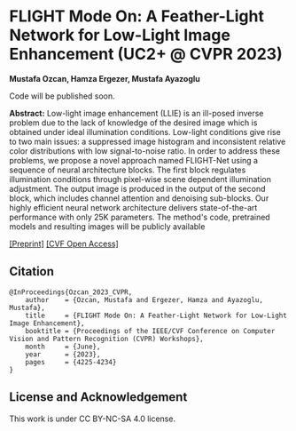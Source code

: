 # FLIGHT Mode On: A Feather-Light Network for Low-Light Image Enhancement (UC2+ @ CVPR 2023)

**Mustafa Ozcan, Hamza Ergezer, Mustafa Ayazoglu**

Code will be published soon.

**Abstract:** 
Low-light image enhancement (LLIE) is an ill-posed inverse problem due to the lack of knowledge of the desired image which is obtained under ideal illumination conditions. Low-light conditions give rise to two main issues: a suppressed image histogram and inconsistent relative color distributions with low signal-to-noise ratio. In order to address these problems, we propose a novel approach named FLIGHT-Net using a sequence of neural architecture blocks. The first block regulates illumination conditions through pixel-wise scene dependent illumination adjustment. The output image is produced in the output of the second block, which includes channel attention and denoising sub-blocks. Our highly efficient neural network architecture delivers state-of-the-art performance with only 25K parameters. The method's code, pretrained models and resulting images will be publicly available


[\[Preprint\]](https://arxiv.org/abs/2305.10889)
 [\[CVF Open Access\]](https://openaccess.thecvf.com/content/CVPR2023W/UG2/html/Ozcan_FLIGHT_Mode_On_A_Feather-Light_Network_for_Low-Light_Image_Enhancement_CVPRW_2023_paper.html)

## Citation

    @InProceedings{Ozcan_2023_CVPR,
        author    = {Ozcan, Mustafa and Ergezer, Hamza and Ayazoglu, Mustafa},
        title     = {FLIGHT Mode On: A Feather-Light Network for Low-Light Image Enhancement},
        booktitle = {Proceedings of the IEEE/CVF Conference on Computer Vision and Pattern Recognition (CVPR) Workshops},
        month     = {June},
        year      = {2023},
        pages     = {4225-4234}
    }

## License and Acknowledgement

This work is under CC BY-NC-SA 4.0 license.
